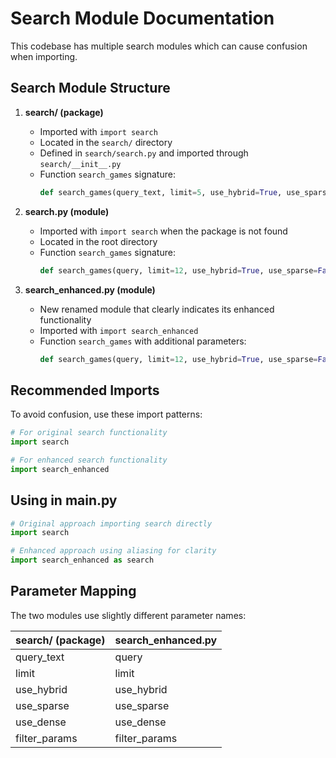 # Search Module Documentation

This codebase has multiple search modules which can cause confusion when importing.

## Search Module Structure

1. **search/ (package)**
   - Imported with `import search`
   - Located in the `search/` directory
   - Defined in `search/search.py` and imported through `search/__init__.py`
   - Function `search_games` signature: 
     ```python
     def search_games(query_text, limit=5, use_hybrid=True, use_sparse=False, use_dense=False, filter_params=None)
     ```

2. **search.py (module)**
   - Imported with `import search` when the package is not found
   - Located in the root directory
   - Function `search_games` signature:
     ```python
     def search_games(query, limit=12, use_hybrid=True, use_sparse=False, use_dense=False, filter_params=None)
     ```

3. **search_enhanced.py (module)**
   - New renamed module that clearly indicates its enhanced functionality
   - Imported with `import search_enhanced`
   - Function `search_games` with additional parameters:
     ```python
     def search_games(query, limit=12, use_hybrid=True, use_sparse=False, use_dense=False, filter_params=None)
     ```

## Recommended Imports

To avoid confusion, use these import patterns:

```python
# For original search functionality
import search

# For enhanced search functionality 
import search_enhanced
```

## Using in main.py

```python
# Original approach importing search directly
import search

# Enhanced approach using aliasing for clarity
import search_enhanced as search
```

## Parameter Mapping

The two modules use slightly different parameter names:

| search/ (package) | search_enhanced.py      |
|-------------------|-------------------------|
| query_text        | query                   |
| limit             | limit                   |
| use_hybrid        | use_hybrid              |
| use_sparse        | use_sparse              |
| use_dense         | use_dense               |
| filter_params     | filter_params           | 